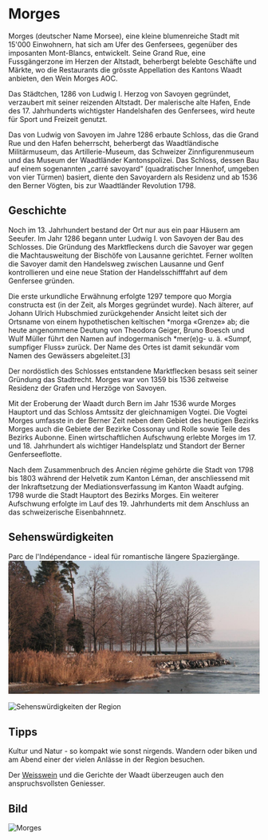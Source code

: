 # Morges

Morges (deutscher Name Morsee), eine kleine blumenreiche Stadt mit 15'000 Einwohnern, hat sich am Ufer des Genfersees, gegenüber des imposanten Mont-Blancs, entwickelt. Seine Grand Rue, eine Fussgängerzone im Herzen der Altstadt, beherbergt belebte Geschäfte und Märkte, wo die Restaurants die grösste Appellation des Kantons Waadt anbieten, den Wein Morges AOC.

Das Städtchen, 1286 von Ludwig I. Herzog von Savoyen gegründet, verzaubert mit seiner reizenden Altstadt. Der malerische alte Hafen, Ende des 17. Jahrhunderts wichtigster Handelshafen des Genfersees, wird heute für Sport und Freizeit genutzt.

Das von Ludwig von Savoyen im Jahre 1286 erbaute Schloss, das die Grand Rue und den Hafen beherrscht, beherbergt das Waadtländische Militärmuseum, das Artillerie-Museum, das Schweizer Zinnfigurenmuseum und das Museum der Waadtländer Kantonspolizei. Das Schloss, dessen Bau auf einem sogenannten „carré savoyard“ (quadratischer Innenhof, umgeben von vier Türmen) basiert, diente den Savoyardern als Residenz und ab 1536 den Berner Vögten, bis zur Waadtländer Revolution 1798.

## Geschichte

Noch im 13. Jahrhundert bestand der Ort nur aus ein paar Häusern am Seeufer. Im Jahr 1286 begann unter Ludwig I. von Savoyen der Bau des Schlosses. Die Gründung des Marktfleckens durch die Savoyer war gegen die Machtausweitung der Bischöfe von Lausanne gerichtet. Ferner wollten die Savoyer damit den Handelsweg zwischen Lausanne und Genf kontrollieren und eine neue Station der Handelsschifffahrt auf dem Genfersee gründen.  

Die erste urkundliche Erwähnung erfolgte 1297 tempore quo Morgia constructa est (in der Zeit, als Morges gegründet wurde). Nach älterer, auf Johann Ulrich Hubschmied zurückgehender Ansicht leitet sich der Ortsname von einem hypothetischen keltischen *morga «Grenze» ab; die heute angenommene Deutung von Theodora Geiger, Bruno Boesch und Wulf Müller führt den Namen auf indogermanisch *mer(e)g- u. ä. «Sumpf, sumpfiger Fluss» zurück. Der Name des Ortes ist damit sekundär vom Namen des Gewässers abgeleitet.[3]

Der nordöstlich des Schlosses entstandene Marktflecken besass seit seiner Gründung das Stadtrecht. Morges war von 1359 bis 1536 zeitweise Residenz der Grafen und Herzöge von Savoyen.  

Mit der Eroberung der Waadt durch Bern im Jahr 1536 wurde Morges Hauptort und das Schloss Amtssitz der gleichnamigen Vogtei. Die Vogtei Morges umfasste in der Berner Zeit neben dem Gebiet des heutigen Bezirks Morges auch die Gebiete der Bezirke Cossonay und Rolle sowie Teile des Bezirks Aubonne. Einen wirtschaftlichen Aufschwung erlebte Morges im 17. und 18. Jahrhundert als wichtiger Handelsplatz und Standort der Berner Genferseeflotte.

Nach dem Zusammenbruch des Ancien régime gehörte die Stadt von 1798 bis 1803 während der Helvetik zum Kanton Léman, der anschliessend mit der Inkraftsetzung der Mediationsverfassung im Kanton Waadt aufging. 1798 wurde die Stadt Hauptort des Bezirks Morges. Ein weiterer Aufschwung erfolgte im Lauf des 19. Jahrhunderts mit dem Anschluss an das schweizerische Eisenbahnnetz.

## Sehenswürdigkeiten

Parc de l'Indépendance - ideal für romantische längere Spaziergänge.  
![](/Europa/Schweiz/morges/park.png)  

![Sehenswürdigkeiten der Region](https://www.morges-tourisme.ch/de/GP1824/die-unumgaenglichen-sehenswuerdigkeiten)

## Tipps

Kultur und Natur - so kompakt wie sonst nirgends. Wandern oder biken und am Abend einer der vielen Anlässe in der Region besuchen.  

Der [Weisswein](https://www.morges-tourisme.ch/de/GP1822/die-winzer) und die Gerichte der Waadt überzeugen auch den anspruchsvollsten Geniesser.  

## Bild  

![Morges](/Europa/Schweiz/morges/Morges_Switzerland.png)  


